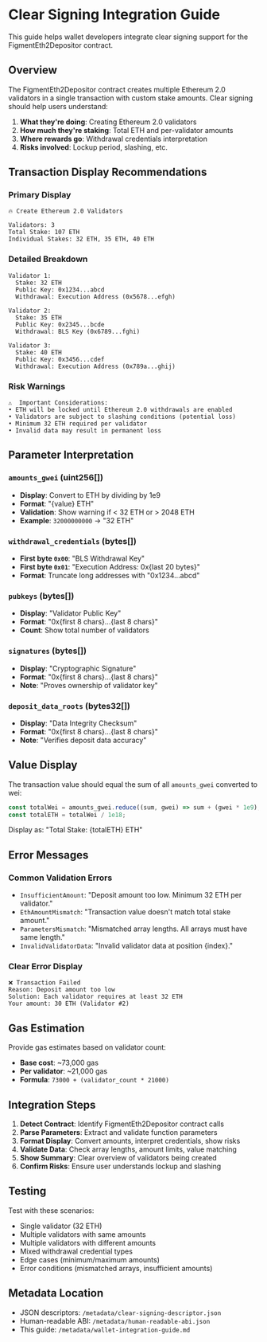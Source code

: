 # Clear Signing Integration Guide

This guide helps wallet developers integrate clear signing support for the FigmentEth2Depositor contract.

## Overview

The FigmentEth2Depositor contract creates multiple Ethereum 2.0 validators in a single transaction with custom stake amounts. Clear signing should help users understand:

1. **What they're doing**: Creating Ethereum 2.0 validators
2. **How much they're staking**: Total ETH and per-validator amounts
3. **Where rewards go**: Withdrawal credentials interpretation
4. **Risks involved**: Lockup period, slashing, etc.

## Transaction Display Recommendations

### Primary Display
```
🔥 Create Ethereum 2.0 Validators

Validators: 3
Total Stake: 107 ETH
Individual Stakes: 32 ETH, 35 ETH, 40 ETH
```

### Detailed Breakdown
```
Validator 1:
  Stake: 32 ETH
  Public Key: 0x1234...abcd
  Withdrawal: Execution Address (0x5678...efgh)

Validator 2:
  Stake: 35 ETH
  Public Key: 0x2345...bcde
  Withdrawal: BLS Key (0x6789...fghi)

Validator 3:
  Stake: 40 ETH
  Public Key: 0x3456...cdef
  Withdrawal: Execution Address (0x789a...ghij)
```

### Risk Warnings
```
⚠️  Important Considerations:
• ETH will be locked until Ethereum 2.0 withdrawals are enabled
• Validators are subject to slashing conditions (potential loss)
• Minimum 32 ETH required per validator
• Invalid data may result in permanent loss
```

## Parameter Interpretation

### `amounts_gwei` (uint256[])
- **Display**: Convert to ETH by dividing by 1e9
- **Format**: "{value} ETH"
- **Validation**: Show warning if < 32 ETH or > 2048 ETH
- **Example**: `32000000000` → "32 ETH"

### `withdrawal_credentials` (bytes[])
- **First byte `0x00`**: "BLS Withdrawal Key"
- **First byte `0x01`**: "Execution Address: 0x{last 20 bytes}"
- **Format**: Truncate long addresses with "0x1234...abcd"

### `pubkeys` (bytes[])
- **Display**: "Validator Public Key"
- **Format**: "0x{first 8 chars}...{last 8 chars}"
- **Count**: Show total number of validators

### `signatures` (bytes[])
- **Display**: "Cryptographic Signature"
- **Format**: "0x{first 8 chars}...{last 8 chars}"
- **Note**: "Proves ownership of validator key"

### `deposit_data_roots` (bytes32[])
- **Display**: "Data Integrity Checksum"
- **Format**: "0x{first 8 chars}...{last 8 chars}"
- **Note**: "Verifies deposit data accuracy"

## Value Display

The transaction value should equal the sum of all `amounts_gwei` converted to wei:

```typescript
const totalWei = amounts_gwei.reduce((sum, gwei) => sum + (gwei * 1e9), 0);
const totalETH = totalWei / 1e18;
```

Display as: "Total Stake: {totalETH} ETH"

## Error Messages

### Common Validation Errors
- `InsufficientAmount`: "Deposit amount too low. Minimum 32 ETH per validator."
- `EthAmountMismatch`: "Transaction value doesn't match total stake amount."
- `ParametersMismatch`: "Mismatched array lengths. All arrays must have same length."
- `InvalidValidatorData`: "Invalid validator data at position {index}."

### Clear Error Display
```
❌ Transaction Failed
Reason: Deposit amount too low
Solution: Each validator requires at least 32 ETH
Your amount: 30 ETH (Validator #2)
```

## Gas Estimation

Provide gas estimates based on validator count:
- **Base cost**: ~73,000 gas
- **Per validator**: ~21,000 gas
- **Formula**: `73000 + (validator_count * 21000)`

## Integration Steps

1. **Detect Contract**: Identify FigmentEth2Depositor contract calls
2. **Parse Parameters**: Extract and validate function parameters
3. **Format Display**: Convert amounts, interpret credentials, show risks
4. **Validate Data**: Check array lengths, amount limits, value matching
5. **Show Summary**: Clear overview of validators being created
6. **Confirm Risks**: Ensure user understands lockup and slashing

## Testing

Test with these scenarios:
- Single validator (32 ETH)
- Multiple validators with same amounts
- Multiple validators with different amounts
- Mixed withdrawal credential types
- Edge cases (minimum/maximum amounts)
- Error conditions (mismatched arrays, insufficient amounts)

## Metadata Location

- JSON descriptors: `/metadata/clear-signing-descriptor.json`
- Human-readable ABI: `/metadata/human-readable-abi.json`
- This guide: `/metadata/wallet-integration-guide.md`
